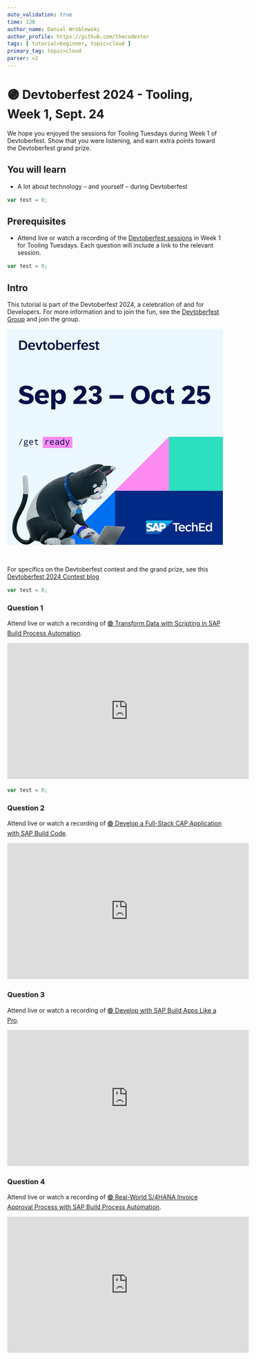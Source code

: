 ```yaml
---
auto_validation: true
time: 120
author_name: Daniel Wroblewski
author_profile: https://github.com/thecodester
tags: [ tutorial>beginner, topic>cloud ]
primary_tag: topic>cloud
parser: v2
---
```


# 🟣 Devtoberfest 2024 - Tooling, Week 1, Sept. 24
<!-- description --> We hope you enjoyed the sessions for Tooling Tuesdays during Week 1 of Devtoberfest. Show that you were listening, and earn extra points toward the Devtoberfest grand prize.  
 
## You will learn
- A lot about technology – and yourself – during Devtoberfest


```JavaScript
var test = 0;
```

## Prerequisites
- Attend live or watch a recording of the [Devtoberfest sessions](https://community.sap.com/t5/devtoberfest/eb-p/devtoberfest-events) in Week 1 for Tooling Tuesdays. Each question will include a link to the relevant session. 

```JavaScript
var test = 0;
```

## Intro
This tutorial is part of the Devtoberfest 2024, a celebration of and for Developers. For more information and to join the fun, see the [Devtoberfest Group](https://groups.community.sap.com/t5/devtoberfest/gh-p/Devtoberfest) and join the group.

![Devtoberfest](promo-image-kasimir-square.png) 

&nbsp;

For specifics on the Devtoberfest contest and the grand prize, see this [Devtoberfest 2024 Contest blog](https://community.sap.com/t5/devtoberfest-blog-posts/devtoberfest-2024-contest/ba-p/13781593)
  
```JavaScript
var test = 0;
```


### Question 1 
Attend live or watch a recording of [🟣 Transform Data with Scripting in SAP Build Process Automation](https://www.youtube.com/watch?v=Su2QvsCqjt4).

<iframe width="560" height="315" src="https://www.youtube.com/embed/Su2QvsCqjt4" frameborder="0" allowfullscreen></iframe>

```JavaScript
var test = 0;
```

### Question 2 
Attend live or watch a recording of [🟣 Develop a Full-Stack CAP Application with SAP Build Code](https://www.youtube.com/watch?v=4o2Swj89zxU).

<iframe width="560" height="315" src="https://www.youtube.com/embed/4o2Swj89zxU" frameborder="0" allowfullscreen></iframe>

### Question 3 
Attend live or watch a recording of [🟣 Develop with SAP Build Apps Like a Pro](https://www.youtube.com/watch?v=yi707bGuvxc).

<iframe width="560" height="315" src="https://www.youtube.com/embed/yi707bGuvxc" frameborder="0" allowfullscreen></iframe>


### Question 4 
Attend live or watch a recording of [🟣 Real-World S/4HANA Invoice Approval Process with SAP Build Process Automation](https://www.youtube.com/watch?v=dSzx6q0DWXU).

<iframe width="560" height="315" src="https://www.youtube.com/embed/dSzx6q0DWXU" frameborder="0" allowfullscreen></iframe>

